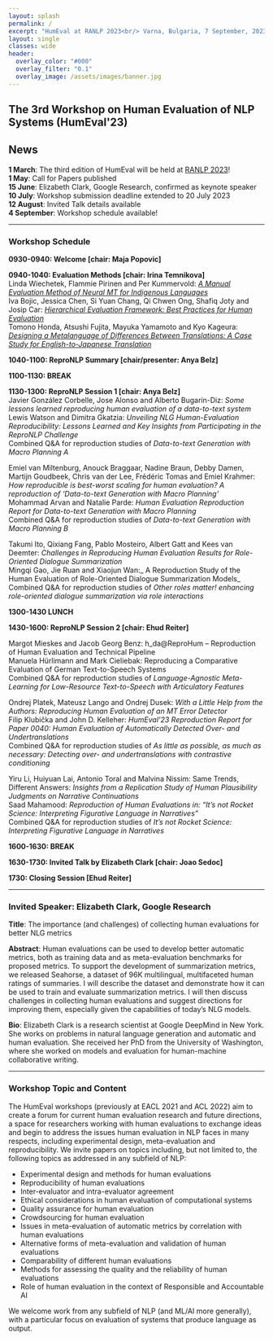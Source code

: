 ```yaml
---
layout: splash
permalink: /
excerpt: "HumEval at RANLP 2023<br/> Varna, Bulgaria, 7 September, 2023"
layout: single
classes: wide
header:
  overlay_color: "#000"
  overlay_filter: "0.1"
  overlay_image: /assets/images/banner.jpg
---
```


## The 3rd Workshop on Human Evaluation of NLP Systems (HumEval'23)

## News

**1 March**: The third edition of HumEval will be held at [RANLP 2023](https://ranlp.org/ranlp2023/)! \
**1 May**: Call for Papers published \
**15 June**: Elizabeth Clark, Google Research, confirmed as keynote speaker \
**10 July**: Workshop submission deadline extended to 20 July 2023 \
**12 August**: Invited Talk details available \
**4 September**: Workshop schedule available!

----

### Workshop Schedule

**0930-0940: Welcome [chair: Maja Popovic]**

**0940-1040: Evaluation Methods [chair: Irina Temnikova]** \
Linda Wiechetek, Flammie Pirinen and Per Kummervold: [_A Manual Evaluation Method of Neural MT for Indigenous Languages_](papers/2_Paper.pdf) \
Iva Bojic, Jessica Chen, Si Yuan Chang, Qi Chwen Ong, Shafiq Joty and Josip Car: [_Hierarchical Evaluation Framework: Best Practices for Human Evaluation_](papers/4_Paper.pdf) \
Tomono Honda, Atsushi Fujita, Mayuka Yamamoto and Kyo Kageura: [_Designing a Metalanguage of Differences Between Translations: A Case Study for English-to-Japanese Translation_](papers/6_Paper.pdf) 

**1040-1100: ReproNLP Summary [chair/presenter: Anya Belz]**

**1100-1130: BREAK** 

**1130-1300: ReproNLP Session 1 [chair: Anya Belz]** \
Javier González Corbelle, Jose Alonso and Alberto Bugarín-Diz: _Some lessons learned reproducing human evaluation of a data-to-text system_ \
Lewis Watson and Dimitra Gkatzia: _Unveiling NLG Human-Evaluation Reproducibility: Lessons Learned and Key Insights from Participating in the ReproNLP Challenge_  \
Combined Q&A for reproduction studies of *Data-to-text Generation with Macro Planning A* 

Emiel van Miltenburg, Anouck Braggaar, Nadine Braun, Debby Damen, Martijn Goudbeek, Chris van der Lee, Frédéric Tomas and Emiel Krahmer: _How reproducible is best-worst scaling for human evaluation? A reproduction of ‘Data-to-text Generation with Macro Planning’_ \
Mohammad Arvan and Natalie Parde: _Human Evaluation Reproduction Report for Data-to-text Generation with Macro Planning_ \
Combined Q&A for reproduction studies of *Data-to-text Generation with Macro Planning B* 

Takumi Ito, Qixiang Fang, Pablo Mosteiro, Albert Gatt and Kees van Deemter: _Challenges in Reproducing Human Evaluation Results for Role-Oriented Dialogue Summarization_ \
Mingqi Gao, Jie Ruan and Xiaojun Wan:_ A Reproduction Study of the Human Evaluation of Role-Oriented Dialogue Summarization Models_ \
Combined Q&A for reproduction studies of *Other roles matter! enhancing role-oriented dialogue summarization via role interactions* 

**1300-1430 LUNCH** 

**1430-1600: ReproNLP Session 2 [chair: Ehud Reiter]** 

Margot Mieskes and Jacob Georg Benz: h_da@ReproHum – Reproduction of Human Evaluation and Technical Pipeline \
Manuela Hürlimann and Mark Cieliebak: Reproducing a Comparative Evaluation of German Text-to-Speech Systems \
Combined Q&A for reproduction studies of *Language-Agnostic Meta- Learning for Low-Resource Text-to-Speech with Articulatory Features* 

Ondrej Platek, Mateusz Lango and Ondrej Dusek: _With a Little Help from the Authors: Reproducing Human Evaluation of an MT Error Detector_ \
Filip Klubička and John D. Kelleher: _HumEval’23 Reproduction Report for Paper 0040: Human Evaluation of Automatically Detected Over- and Undertranslations_ \
Combined Q&A for reproduction studies of *As little as possible, as much as necessary: Detecting over- and undertranslations with contrastive conditioning* 

Yiru Li, Huiyuan Lai, Antonio Toral and Malvina Nissim: Same Trends, Different Answers: _Insights from a Replication Study of Human Plausibility Judgments on Narrative Continuations_ \
Saad Mahamood: _Reproduction of Human Evaluations in: “It’s not Rocket Science: Interpreting Figurative Language in Narratives”_ \
Combined Q&A for reproduction studies of *It’s not Rocket Science: Interpreting Figurative Language in Narratives* 

**1600-1630: BREAK** 

**1630-1730: Invited Talk by Elizabeth Clark [chair: Joao Sedoc]** 

**1730: Closing Session [Ehud Reiter]** 

-----

### Invited Speaker: Elizabeth Clark, Google Research

**Title**: The importance (and challenges) of collecting human evaluations for better NLG metrics

**Abstract**: Human evaluations can be used to develop better automatic metrics, both as training data and as meta-evaluation benchmarks for proposed metrics. To support the development of summarization metrics, we released Seahorse, a dataset of 96K multilingual, multifaceted human ratings of summaries. I will describe the dataset and demonstrate how it can be used to train and evaluate summarization metrics. I will then discuss challenges in collecting human evaluations and suggest directions for improving them, especially given the capabilities of today’s NLG models.

**Bio**: Elizabeth Clark is a research scientist at Google DeepMind in New York. She works on problems in natural language generation and automatic and human evaluation. She received her PhD from the University of Washington, where she worked on models and evaluation for human-machine collaborative writing.

-----

### Workshop Topic and Content

The HumEval workshops (previously at EACL 2021 and ACL 2022) aim to create a forum for current human evaluation research and future directions, a space for researchers working with human evaluations to exchange ideas and begin to address the issues human evaluation in NLP faces in many respects, including experimental design, meta-evaluation and reproducibility. We invite papers on topics including, but not limited to, the following topics as addressed in any subfield of NLP:

* Experimental design and methods for human evaluations
* Reproducibility of human evaluations
* Inter-evaluator and intra-evaluator agreement
* Ethical considerations in human evaluation of computational systems
* Quality assurance for human evaluation 
* Crowdsourcing for human evaluation
* Issues in meta-evaluation of automatic metrics by correlation with human evaluations
* Alternative forms of meta-evaluation and validation of human evaluations
* Comparability of different human evaluations
* Methods for assessing the quality and the reliability of human evaluations
* Role of human evaluation in the context of Responsible and Accountable AI

We welcome work from any subfield of NLP (and ML/AI more generally), with a particular focus on evaluation of systems that produce language as output.



